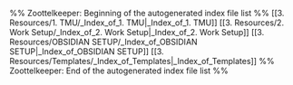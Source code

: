 %% Zoottelkeeper: Beginning of the autogenerated index file list  %%
 [[3. Resources/1. TMU/_Index_of_1. TMU|_Index_of_1. TMU]]
 [[3. Resources/2. Work Setup/_Index_of_2. Work Setup|_Index_of_2. Work Setup]]
 [[3. Resources/OBSIDIAN SETUP/_Index_of_OBSIDIAN SETUP|_Index_of_OBSIDIAN SETUP]]
 [[3. Resources/Templates/_Index_of_Templates|_Index_of_Templates]]
%% Zoottelkeeper: End of the autogenerated index file list  %%
